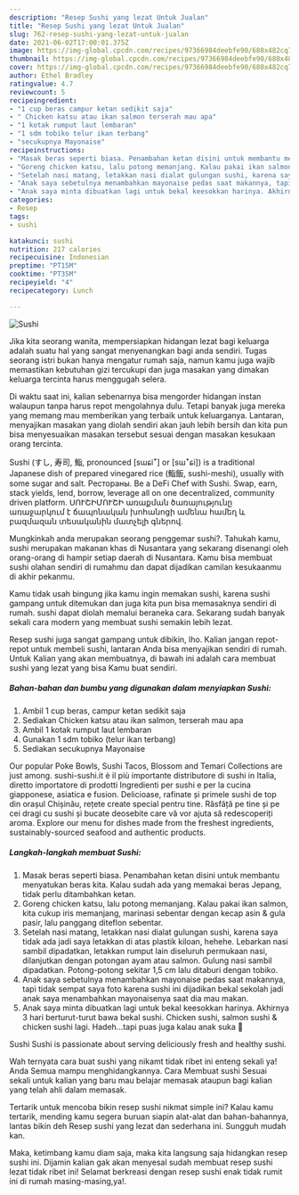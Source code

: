```yaml
---
description: "Resep Sushi yang lezat Untuk Jualan"
title: "Resep Sushi yang lezat Untuk Jualan"
slug: 762-resep-sushi-yang-lezat-untuk-jualan
date: 2021-06-02T17:00:01.375Z
image: https://img-global.cpcdn.com/recipes/97366984deebfe90/680x482cq70/sushi-foto-resep-utama.jpg
thumbnail: https://img-global.cpcdn.com/recipes/97366984deebfe90/680x482cq70/sushi-foto-resep-utama.jpg
cover: https://img-global.cpcdn.com/recipes/97366984deebfe90/680x482cq70/sushi-foto-resep-utama.jpg
author: Ethel Bradley
ratingvalue: 4.7
reviewcount: 5
recipeingredient:
- "1 cup beras campur ketan sedikit saja"
- " Chicken katsu atau ikan salmon terserah mau apa"
- "1 kotak rumput laut lembaran"
- "1 sdm tobiko telur ikan terbang"
- "secukupnya Mayonaise"
recipeinstructions:
- "Masak beras seperti biasa. Penambahan ketan disini untuk membantu menyatukan beras kita. Kalau sudah ada yang memakai beras Jepang, tidak perlu ditambahkan ketan."
- "Goreng chicken katsu, lalu potong memanjang. Kalau pakai ikan salmon, kita cukup iris memanjang, marinasi sebentar dengan kecap asin &amp; gula pasir, lalu panggang diteflon sebentar."
- "Setelah nasi matang, letakkan nasi dialat gulungan sushi, karena saya tidak ada jadi saya letakkan di atas plastik kiloan, hehehe. Lebarkan nasi sambil dipadatkan, letakkan rumput lain diseluruh permukaan nasi, dilanjutkan dengan potongan ayam atau salmon. Gulung nasi sambil dipadatkan. Potong-potong sekitar 1,5 cm lalu ditaburi dengan tobiko."
- "Anak saya sebetulnya menambahkan mayonaise pedas saat makannya, tapi tidak sempat saya foto karena sushi ini dijadikan bekal sekolah jadi anak saya menambahkan mayonaisenya saat dia mau makan."
- "Anak saya minta dibuatkan lagi untuk bekal keesokkan harinya. Akhirnya 3 hari berturut-turut bawa bekal sushi. Chicken sushi, salmon sushi &amp; chicken sushi lagi. Hadeh...tapi puas juga kalau anak suka 🤗"
categories:
- Resep
tags:
- sushi

katakunci: sushi 
nutrition: 217 calories
recipecuisine: Indonesian
preptime: "PT15M"
cooktime: "PT35M"
recipeyield: "4"
recipecategory: Lunch

---
```



![Sushi](https://img-global.cpcdn.com/recipes/97366984deebfe90/680x482cq70/sushi-foto-resep-utama.jpg)

Jika kita seorang wanita, mempersiapkan hidangan lezat bagi keluarga adalah suatu hal yang sangat menyenangkan bagi anda sendiri. Tugas seorang istri bukan hanya mengatur rumah saja, namun kamu juga wajib memastikan kebutuhan gizi tercukupi dan juga masakan yang dimakan keluarga tercinta harus menggugah selera.

Di waktu  saat ini, kalian sebenarnya bisa mengorder hidangan instan walaupun tanpa harus repot mengolahnya dulu. Tetapi banyak juga mereka yang memang mau memberikan yang terbaik untuk keluarganya. Lantaran, menyajikan masakan yang diolah sendiri akan jauh lebih bersih dan kita pun bisa menyesuaikan masakan tersebut sesuai dengan masakan kesukaan orang tercinta. 

Sushi (すし, 寿司, 鮨, pronounced [sɯɕiꜜ] or [sɯꜜɕi]) is a traditional Japanese dish of prepared vinegared rice (鮨飯, sushi-meshi), usually with some sugar and salt. Рестораны. Be a DeFi Chef with Sushi. Swap, earn, stack yields, lend, borrow, leverage all on one decentralized, community driven platform. ՍՈՒՇԻՄՈՒՇԻ առաքման ծառայությունը առաջարկում է ճապոնական խոհանոցի ամենա համեղ և բազմազան տեսականին մատչելի գներով.

Mungkinkah anda merupakan seorang penggemar sushi?. Tahukah kamu, sushi merupakan makanan khas di Nusantara yang sekarang disenangi oleh orang-orang di hampir setiap daerah di Nusantara. Kamu bisa membuat sushi olahan sendiri di rumahmu dan dapat dijadikan camilan kesukaanmu di akhir pekanmu.

Kamu tidak usah bingung jika kamu ingin memakan sushi, karena sushi gampang untuk ditemukan dan juga kita pun bisa memasaknya sendiri di rumah. sushi dapat diolah memalui beraneka cara. Sekarang sudah banyak sekali cara modern yang membuat sushi semakin lebih lezat.

Resep sushi juga sangat gampang untuk dibikin, lho. Kalian jangan repot-repot untuk membeli sushi, lantaran Anda bisa menyajikan sendiri di rumah. Untuk Kalian yang akan membuatnya, di bawah ini adalah cara membuat sushi yang lezat yang bisa Kamu buat sendiri.

<!--inarticleads1-->

##### Bahan-bahan dan bumbu yang digunakan dalam menyiapkan Sushi:

1. Ambil 1 cup beras, campur ketan sedikit saja
1. Sediakan  Chicken katsu atau ikan salmon, terserah mau apa
1. Ambil 1 kotak rumput laut lembaran
1. Gunakan 1 sdm tobiko (telur ikan terbang)
1. Sediakan secukupnya Mayonaise


Our popular Poke Bowls, Sushi Tacos, Blossom and Temari Collections are just among. sushi-sushi.it è il più importante distributore di sushi in Italia, diretto importatore di prodotti Ingredienti per sushi e per la cucina giapponese, asiatica e fusion. Delicioase, rafinate și primele sushi de top din orașul Chișinău, rețete create special pentru tine. Răsfăță pe tine și pe cei dragi cu sushi și bucate deosebite care vă vor ajuta să redescoperiți aroma. Explore our menu for dishes made from the freshest ingredients, sustainably-sourced seafood and authentic products. 

<!--inarticleads2-->

##### Langkah-langkah membuat Sushi:

1. Masak beras seperti biasa. Penambahan ketan disini untuk membantu menyatukan beras kita. Kalau sudah ada yang memakai beras Jepang, tidak perlu ditambahkan ketan.
1. Goreng chicken katsu, lalu potong memanjang. Kalau pakai ikan salmon, kita cukup iris memanjang, marinasi sebentar dengan kecap asin &amp; gula pasir, lalu panggang diteflon sebentar.
1. Setelah nasi matang, letakkan nasi dialat gulungan sushi, karena saya tidak ada jadi saya letakkan di atas plastik kiloan, hehehe. Lebarkan nasi sambil dipadatkan, letakkan rumput lain diseluruh permukaan nasi, dilanjutkan dengan potongan ayam atau salmon. Gulung nasi sambil dipadatkan. Potong-potong sekitar 1,5 cm lalu ditaburi dengan tobiko.
1. Anak saya sebetulnya menambahkan mayonaise pedas saat makannya, tapi tidak sempat saya foto karena sushi ini dijadikan bekal sekolah jadi anak saya menambahkan mayonaisenya saat dia mau makan.
1. Anak saya minta dibuatkan lagi untuk bekal keesokkan harinya. Akhirnya 3 hari berturut-turut bawa bekal sushi. Chicken sushi, salmon sushi &amp; chicken sushi lagi. Hadeh...tapi puas juga kalau anak suka 🤗


Sushi Sushi is passionate about serving deliciously fresh and healthy sushi. 

Wah ternyata cara buat sushi yang nikamt tidak ribet ini enteng sekali ya! Anda Semua mampu menghidangkannya. Cara Membuat sushi Sesuai sekali untuk kalian yang baru mau belajar memasak ataupun bagi kalian yang telah ahli dalam memasak.

Tertarik untuk mencoba bikin resep sushi nikmat simple ini? Kalau kamu tertarik, mending kamu segera buruan siapin alat-alat dan bahan-bahannya, lantas bikin deh Resep sushi yang lezat dan sederhana ini. Sungguh mudah kan. 

Maka, ketimbang kamu diam saja, maka kita langsung saja hidangkan resep sushi ini. Dijamin kalian gak akan menyesal sudah membuat resep sushi lezat tidak ribet ini! Selamat berkreasi dengan resep sushi enak tidak rumit ini di rumah masing-masing,ya!.

